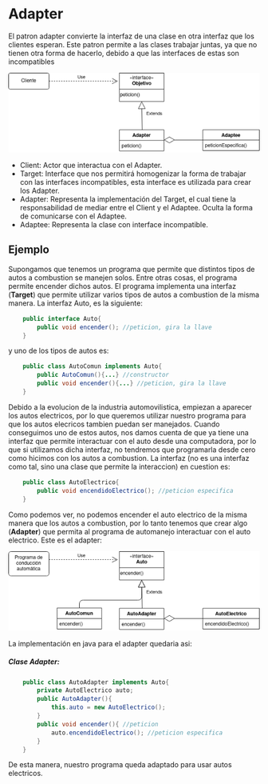 # Adapter
El patron adapter convierte la interfaz de una clase en otra interfaz que los clientes esperan. Este patron permite a las clases trabajar juntas, ya que no tienen otra forma de hacerlo, debido a que las interfaces de estas son incompatibles

![AdapterUML](Adapter.png)

- Client: Actor que interactua con el Adapter.
- Target: Interface que nos permitirá homogenizar la forma de trabajar con las interfaces incompatibles, esta interface es utilizada para crear los Adapter.
- Adapter: Representa la implementación del Target, el cual tiene la responsabilidad de mediar entre el Client y el Adaptee. Oculta la forma de comunicarse con el Adaptee.
- Adaptee: Representa la clase con interface incompatible.

## Ejemplo
Supongamos que tenemos un programa que permite que distintos tipos de autos a combustion se manejen solos. Entre otras cosas, el programa permite encender dichos autos. El programa implementa una interfaz (__Target__) que permite utilizar varios tipos de autos a combustion de la misma manera. La interfaz Auto, es la siguiente:
```java
    public interface Auto{
        public void encender(); //peticion, gira la llave
    }
```
y uno de los tipos de autos es:
```java
    public class AutoComun implements Auto{
        public AutoComun(){...} //constructor
        public void encender(){...} //peticion, gira la llave
    }
```

Debido a la evolucion de la industria automovilistica, empiezan a aparecer los autos electricos, por lo que queremos utilizar nuestro programa para que los autos elecricos tambien puedan ser manejados. Cuando conseguimos uno de estos autos, nos damos cuenta de que ya tiene una interfaz que permite interactuar con el auto desde una computadora, por lo que si utilizamos dicha interfaz, no tendremos que programarla desde cero como hicimos con los autos a combustion. La interfaz (no es una interfaz como tal, sino una clase que permite la interaccion) en cuestion es:
```java
    public class AutoElectrico{
        public void encendidoElectrico(); //peticion especifica
    }
```
Como podemos ver, no podemos encender el auto electrico de la misma manera que los autos a combustion, por lo tanto tenemos que crear algo (__Adapter__) que permita al programa de automanejo interactuar con el auto electrico. Este es el adapter:

![AutoUML](Auto.png)

La implementación en java para el adapter quedaria asi:

##### Clase Adapter:
```java
    public class AutoAdapter implements Auto{
        private AutoElectrico auto;
        public AutoAdapter(){
            this.auto = new AutoElectrico();
        }
        public void encender(){ //peticion
            auto.encendidoElectrico(); //peticion especifica
        }
    }
```

De esta manera, nuestro programa queda adaptado para usar autos electricos.

